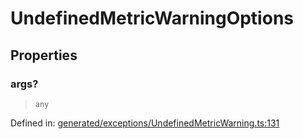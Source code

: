 # UndefinedMetricWarningOptions

## Properties

### args?

> `any`

Defined in:  [generated/exceptions/UndefinedMetricWarning.ts:131](https://github.com/transitive-bullshit/scikit-learn-ts/blob/92ab806/packages/sklearn/src/generated/exceptions/UndefinedMetricWarning.ts#L131)
